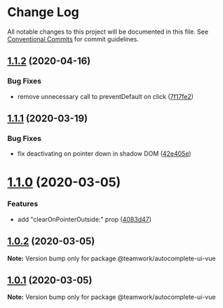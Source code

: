 # Change Log

All notable changes to this project will be documented in this file.
See [Conventional Commits](https://conventionalcommits.org) for commit guidelines.

## [1.1.2](https://github.com/Teamwork/autocomplete/compare/@teamwork/autocomplete-ui-vue@1.1.1...@teamwork/autocomplete-ui-vue@1.1.2) (2020-04-16)


### Bug Fixes

* remove unnecessary call to preventDefault on click ([7f17fe2](https://github.com/Teamwork/autocomplete/commit/7f17fe20080159d635c955db80aaca44b7d04a61))





## [1.1.1](https://github.com/Teamwork/autocomplete/compare/@teamwork/autocomplete-ui-vue@1.1.0...@teamwork/autocomplete-ui-vue@1.1.1) (2020-03-19)


### Bug Fixes

* fix deactivating on pointer down in shadow DOM ([42e405e](https://github.com/Teamwork/autocomplete/commit/42e405ef1f15534db4a75dae670f68a1642bd994))





# [1.1.0](https://github.com/Teamwork/autocomplete/compare/@teamwork/autocomplete-ui-vue@1.0.2...@teamwork/autocomplete-ui-vue@1.1.0) (2020-03-05)


### Features

* add "clearOnPointerOutside:" prop ([4083d47](https://github.com/Teamwork/autocomplete/commit/4083d4798c9e6b67e283cca6ac87cd0719e3505d))





## [1.0.2](https://github.com/Teamwork/autocomplete/compare/@teamwork/autocomplete-ui-vue@1.0.1...@teamwork/autocomplete-ui-vue@1.0.2) (2020-03-05)

**Note:** Version bump only for package @teamwork/autocomplete-ui-vue





## [1.0.1](https://github.com/Teamwork/autocomplete/compare/@teamwork/autocomplete-ui-vue@1.0.0...@teamwork/autocomplete-ui-vue@1.0.1) (2020-03-05)

**Note:** Version bump only for package @teamwork/autocomplete-ui-vue
